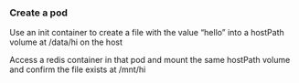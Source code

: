 ### Create a pod
Use an init container to create a file with the value “hello” into a hostPath volume at /data/hi on the host

Access a redis container in that pod and mount the same hostPath volume and confirm the file exists at /mnt/hi
